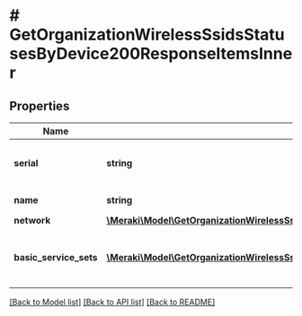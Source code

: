 # # GetOrganizationWirelessSsidsStatusesByDevice200ResponseItemsInner

## Properties

Name | Type | Description | Notes
------------ | ------------- | ------------- | -------------
**serial** | **string** | Unique serial number for device. | [optional]
**name** | **string** | Name of device. | [optional]
**network** | [**\Meraki\Model\GetOrganizationWirelessSsidsStatusesByDevice200ResponseItemsInnerNetwork**](GetOrganizationWirelessSsidsStatusesByDevice200ResponseItemsInnerNetwork.md) |  | [optional]
**basic_service_sets** | [**\Meraki\Model\GetOrganizationWirelessSsidsStatusesByDevice200ResponseItemsInnerBasicServiceSetsInner[]**](GetOrganizationWirelessSsidsStatusesByDevice200ResponseItemsInnerBasicServiceSetsInner.md) | Status information for wireless access points. | [optional]

[[Back to Model list]](../../README.md#models) [[Back to API list]](../../README.md#endpoints) [[Back to README]](../../README.md)
